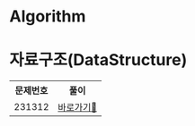 # Algorithm

<h1>자료구조(DataStructure)</h1>
<table>
  <tr>
    <th>문제번호</th>
    <th>풀이</th>
  </tr>
  <tr>
    <td>231312</td>
    <td> <a href="https://github.com/hyeji111544/Algorithm/tree/main/DataStructures/problems">바로가기🔎</a> </td>
  </tr>
</table>
